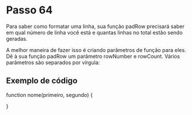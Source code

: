 # Passo 64

Para saber como formatar uma linha, sua função padRow precisará saber em qual número de linha você está e quantas linhas no total estão sendo geradas.

A melhor maneira de fazer isso é criando parâmetros de função para eles. Dê à sua função padRow um parâmetro rowNumber e rowCount. Vários parâmetros são separados por vírgula:

## Exemplo de código

function nome(primeiro, segundo) {

}